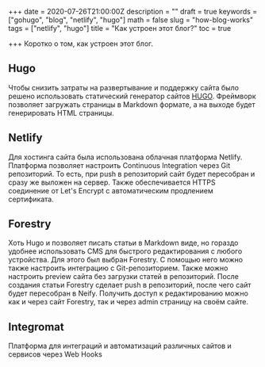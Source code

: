 +++
date = 2020-07-26T21:00:00Z
description = ""
draft = true
keywords = ["gohugo", "blog", "netlify", "hugo"]
math = false
slug = "how-blog-works"
tags = ["netlify", "hugo"]
title = "Как устроен этот блог?"
toc = true

+++
Коротко о том, как устроен этот блог.

## Hugo

Чтобы снизить затраты на развертывание и поддержку сайта было решено использовать статический генератор сайтов [HUGO](https://gohugo.io/ "HUGO"). Фреймворк позволяет загружать страницы в Markdown формате, а на выходе будет генерировать HTML страницы.

## Netlify

Для хостинга сайта была использована облачная платформа Netlify. Платформа позволяет настроить Continuous Integration через Git репозиторий. То есть, при push в репозиторий сайт будет пересобран и сразу же выложен на сервер. Также обеспечивается HTTPS соединение от Let's Encrypt с автоматическим продлением сертификата.

## Forestry

Хоть Hugo и позволяет писать статьи в Markdown виде, но гораздо удобнее использовать CMS для быстрого редактирования с любого устройства. Для этого был выбран Forestry. С помощью него можно также настроить интеграцию с Git-репозиторием. Также можно настроить preview сайта без загрузки статей в репозиторий. После создания статьи Forestry сделает push в репозиторий, после чего сайт будет пересобран в Neify. Получить доступ к редактированию можно как и через сайт Forestry, так и через admin страницу на своём сайте.

## Integromat

Платформа для интеграций и автоматизаций различных сайтов и сервисов через Web Hooks